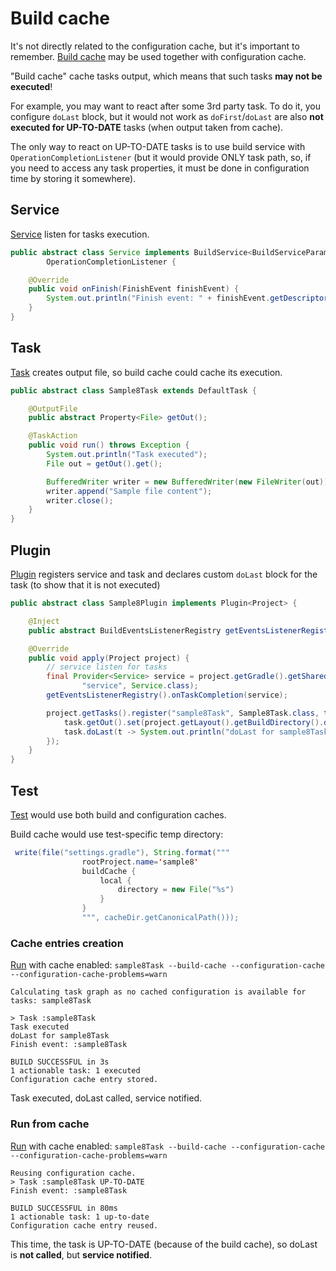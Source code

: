 # Build cache

It's not directly related to the configuration cache, but it's important to remember.
[Build cache](https://docs.gradle.org/current/userguide/build_cache.html) may be used together with configuration cache.

"Build cache" cache tasks output, which means that such tasks **may not be executed**! 

For example, you may want to react after some 3rd party task. To do it, you configure `doLast`
block, but it would not work as `doFirst`/`doLast` are also **not executed for UP-TO-DATE** tasks 
(when output taken from cache).

The only way to react on UP-TO-DATE tasks is to use build service with `OperationCompletionListener`
(but it would provide ONLY task path, so, if you need to access any task properties, it must be 
done in configuration time by storing it somewhere).

## Service

[Service](Service.java) listen for tasks execution. 

```java
public abstract class Service implements BuildService<BuildServiceParameters.None>,
        OperationCompletionListener {

    @Override
    public void onFinish(FinishEvent finishEvent) {
        System.out.println("Finish event: " + finishEvent.getDescriptor().getName());
    }
}
```

## Task

[Task](Sample8Task.java) creates output file, so build cache could cache its execution.

```java
public abstract class Sample8Task extends DefaultTask {

    @OutputFile
    public abstract Property<File> getOut();

    @TaskAction
    public void run() throws Exception {
        System.out.println("Task executed");
        File out = getOut().get();

        BufferedWriter writer = new BufferedWriter(new FileWriter(out));
        writer.append("Sample file content");
        writer.close();
    }
}
```

## Plugin

[Plugin](Sample8Plugin.java) registers service and task and declares custom `doLast` block for the task
(to show that it is not executed)

```java
public abstract class Sample8Plugin implements Plugin<Project> {

    @Inject
    public abstract BuildEventsListenerRegistry getEventsListenerRegistry();

    @Override
    public void apply(Project project) {
        // service listen for tasks
        final Provider<Service> service = project.getGradle().getSharedServices().registerIfAbsent(
                "service", Service.class);
        getEventsListenerRegistry().onTaskCompletion(service);

        project.getTasks().register("sample8Task", Sample8Task.class, task -> {
            task.getOut().set(project.getLayout().getBuildDirectory().dir("sample8/out.txt").get().getAsFile());
            task.doLast(t -> System.out.println("doLast for sample8Task"));
        });
    }
}
```

## Test

[Test](/src/test/java/ru/vyarus/gradle/plugin/sample8/Sample8PluginKitTest.java) would use 
both build and configuration caches.

Build cache would use test-specific temp directory:

```java
 write(file("settings.gradle"), String.format("""
                rootProject.name='sample8'
                buildCache {
                    local {
                        directory = new File("%s")
                    }
                }
                """, cacheDir.getCanonicalPath()));
```

### Cache entries creation

[Run](/src/test/java/ru/vyarus/gradle/plugin/sample8/Sample8PluginKitTest.java:L47) with cache enabled: `sample8Task --build-cache --configuration-cache --configuration-cache-problems=warn`

```
Calculating task graph as no cached configuration is available for tasks: sample8Task

> Task :sample8Task
Task executed
doLast for sample8Task
Finish event: :sample8Task

BUILD SUCCESSFUL in 3s
1 actionable task: 1 executed
Configuration cache entry stored.
```

Task executed, doLast called, service notified.

### Run from cache

[Run](/src/test/java/ru/vyarus/gradle/plugin/sample8/Sample8PluginKitTest.java:L62) with cache enabled: `sample8Task --build-cache --configuration-cache --configuration-cache-problems=warn`

```
Reusing configuration cache.
> Task :sample8Task UP-TO-DATE
Finish event: :sample8Task

BUILD SUCCESSFUL in 80ms
1 actionable task: 1 up-to-date
Configuration cache entry reused.
```

This time, the task is UP-TO-DATE (because of the build cache), so doLast is **not called**, but **service notified**.